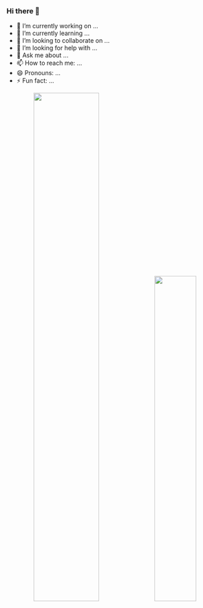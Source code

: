 ### Hi there 👋



- 🔭 I’m currently working on ...
- 🌱 I’m currently learning ...
- 👯 I’m looking to collaborate on ...
- 🤔 I’m looking for help with ...
- 💬 Ask me about ...
- 📫 How to reach me: ...
- 😄 Pronouns: ...
- ⚡ Fun fact: ...


<p align="center">
  <img width="55%" src="https://github-readme-stats.vercel.app/api?username=evle&show_icons=true&include_all_commits=true&hide_border=true&theme=buefy" />
  <img width="44%" src="https://github-readme-stats.vercel.app/api/top-langs/?username=evle&layout=compact&hide=html&theme=buefy&hide_border=true"/> 
  

</p>


